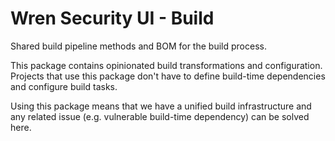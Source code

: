 # Wren Security UI - Build

Shared build pipeline methods and BOM for the build process.

This package contains opinionated build transformations and configuration. Projects that
use this package don't have to define build-time dependencies and configure build tasks.

Using this package means that we have a unified build infrastructure and any related issue
(e.g. vulnerable build-time dependency) can be solved here.
